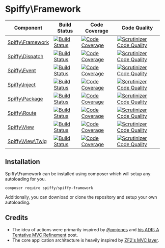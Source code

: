 # Spiffy\Framework

| Component                                                        | Build Status                                                                                                                           | Code Coverage                                                                                                                                                                                      | Code Quality                                                                                                                                                                                                       |
| ---------------------------------------------------------------- | -------------------------------------------------------------------------------------------------------------------------------------- | -------------------------------------------------------------------------------------------------------------------------------------------------------------------------------------------------- | ------------------------------------------------------------------------------------------------------------------------------------------------------------------------------------------------------------------ |
| [Spiffy\Framework](https://github.com/spiffyjr/spiffy-framework) | [![Build Status](https://travis-ci.org/spiffyjr/spiffy-framework.svg)](https://travis-ci.org/spiffyjr/spiffy-framework)                | [![Code Coverage](https://scrutinizer-ci.com/g/spiffyjr/spiffy-framework/badges/coverage.png?b=develop)](https://scrutinizer-ci.com/g/spiffyjr/spiffy-framework/?branch=develop)                   | [![Scrutinizer Code Quality](https://scrutinizer-ci.com/g/spiffyjr/spiffy-framework/badges/quality-score.png?b=develop)](https://scrutinizer-ci.com/g/spiffyjr/spiffy-framework/?branch=develop)                   |
| [Spiffy\Dispatch](https://github.com/spiffyjr/spiffy-dispatch)   | [![Build Status](https://travis-ci.org/spiffyjr/spiffy-dispatch.svg)](https://travis-ci.org/spiffyjr/spiffy-dispatch)                  | [![Code Coverage](https://scrutinizer-ci.com/g/spiffyjr/spiffy-dispatch/badges/coverage.png?s=3f606f26f25597e7e41b36a35f23810754f8e34d)](https://scrutinizer-ci.com/g/spiffyjr/spiffy-dispatch/)   | [![Scrutinizer Code Quality](https://scrutinizer-ci.com/g/spiffyjr/spiffy-dispatch/badges/quality-score.png?s=f12c6af7ffc9a2d6da6ddec32c2953f3685c7fc7)](https://scrutinizer-ci.com/g/spiffyjr/spiffy-dispatch/)   |
| [Spiffy\Event](https://github.com/spiffyjr/spiffy-event)         | [![Build Status](https://travis-ci.org/spiffyjr/spiffy-event.svg)](https://travis-ci.org/spiffyjr/spiffy-event)                        | [![Code Coverage](https://scrutinizer-ci.com/g/spiffyjr/spiffy-event/badges/coverage.png?s=271d4c5ee861f409fc110379e9bee04f333cadea)](https://scrutinizer-ci.com/g/spiffyjr/spiffy-event/)         | [![Scrutinizer Code Quality](https://scrutinizer-ci.com/g/spiffyjr/spiffy-event/badges/quality-score.png?s=279062fbeb70ce48056990eb05d886db49d13c3d)](https://scrutinizer-ci.com/g/spiffyjr/spiffy-event/)         |
| [Spiffy\Inject](https://github.com/spiffyjr/spiffy-inject)       | [![Build Status](https://travis-ci.org/spiffyjr/spiffy-inject.svg)](https://travis-ci.org/spiffyjr/spiffy-inject)                      | [![Code Coverage](https://scrutinizer-ci.com/g/spiffyjr/spiffy-inject/badges/coverage.png?s=dfad664d97975d1d7a65b8b24506cda9769e44f9)](https://scrutinizer-ci.com/g/spiffyjr/spiffy-inject/)       | [![Scrutinizer Code Quality](https://scrutinizer-ci.com/g/spiffyjr/spiffy-inject/badges/quality-score.png?s=d85152028d13ee4af9482d457f1e6b06f3d0b348)](https://scrutinizer-ci.com/g/spiffyjr/spiffy-inject/)       |
| [Spiffy\Package](https://github.com/spiffyjr/spiffy-package)     | [![Build Status](https://travis-ci.org/spiffyjr/spiffy-package.svg)](https://travis-ci.org/spiffyjr/spiffy-package)                    | [![Code Coverage](https://scrutinizer-ci.com/g/spiffyjr/spiffy-package/badges/coverage.png?s=e3d80c9767c0d5c9cc049e52a4c12b0e0bb29f1d)](https://scrutinizer-ci.com/g/spiffyjr/spiffy-package/)     | [![Scrutinizer Code Quality](https://scrutinizer-ci.com/g/spiffyjr/spiffy-package/badges/quality-score.png?s=e454ad99c82766505cdc8097ec159b56ae9bba20)](https://scrutinizer-ci.com/g/spiffyjr/spiffy-package/)     | 
| [Spiffy\Route](https://github.com/spiffyjr/spiffy-route)         | [![Build Status](https://travis-ci.org/spiffyjr/spiffy-route.svg)](https://travis-ci.org/spiffyjr/spiffy-route)                        | [![Code Coverage](https://scrutinizer-ci.com/g/spiffyjr/spiffy-route/badges/coverage.png?s=1b7dca9d06b1fd7329a6bf9c10fefa552d4be863)](https://scrutinizer-ci.com/g/spiffyjr/spiffy-route/)         | [![Scrutinizer Code Quality](https://scrutinizer-ci.com/g/spiffyjr/spiffy-route/badges/quality-score.png?s=b3a343fc3a2b1ea7fd244499e29ec28d71693fa2)](https://scrutinizer-ci.com/g/spiffyjr/spiffy-route/)         |
| [Spiffy\View](https://github.com/spiffyjr/spiffy-view)           | [![Build Status](https://travis-ci.org/spiffyjr/spiffy-view.svg)](https://travis-ci.org/spiffyjr/spiffy-view)                          | [![Code Coverage](https://scrutinizer-ci.com/g/spiffyjr/spiffy-view/badges/coverage.png?s=5a0966e90f85807fc76ba149b9e881a871295546)](https://scrutinizer-ci.com/g/spiffyjr/spiffy-view/)           | [![Scrutinizer Code Quality](https://scrutinizer-ci.com/g/spiffyjr/spiffy-view/badges/quality-score.png?s=74de33de047696def99ed8599d6461c8325f5a74)](https://scrutinizer-ci.com/g/spiffyjr/spiffy-view/)           |
| [Spiffy\View\Twig](https://github.com/spiffyjr/spiffy-view-twig) | [![Build Status](https://travis-ci.org/spiffyjr/spiffy-view-twig.svg?branch=develop)](https://travis-ci.org/spiffyjr/spiffy-view-twig) | [![Code Coverage](https://scrutinizer-ci.com/g/spiffyjr/spiffy-view-twig/badges/coverage.png?s=5d40de19125e65e0dec3654f614c680b21c15026)](https://scrutinizer-ci.com/g/spiffyjr/spiffy-view-twig/) | [![Scrutinizer Code Quality](https://scrutinizer-ci.com/g/spiffyjr/spiffy-view-twig/badges/quality-score.png?s=1e3ac2ba7e5a1ab697fe48ca7650e02c96c46a33)](https://scrutinizer-ci.com/g/spiffyjr/spiffy-view-twig/) | 

## Installation

Spiffy\Framework can be installed using composer which will setup any autoloading for you.

`composer require spiffy/spiffy-framework`

Additionally, you can download or clone the repository and setup your own autoloading.

## Credits

* The idea of actions were primarily inspired by [@pmjones](http://twitter.com/pmjones) and [his ADR: A Tentative MVC Refinement](http://paul-m-jones.com/archives/5970) post.
* The core application architecture is heavily inspired by [ZF2's MVC layer](https://github.com/zendframework/zf2/tree/master/library/Zend/Mvc).

